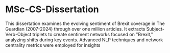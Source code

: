 # MSc-CS-Dissertation
 This dissertation examines the evolving sentiment of Brexit coverage in The Guardian (2007-2024) through over one million articles. It extracts Subject-Verb-Object triplets to create sentiment networks focused on "Brexit," analyzing shifts during key events. Advanced NLP techniques and network centrality metrics were employed for insights
